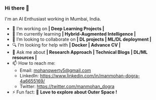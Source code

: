 ### Hi there 👋

I'm an AI Enthusiast working in Mumbai, India.

- 🏢 I’m working on **| Deep Learning Projects |**
- 🔭 I’m currently learning **| Hybrid-Augmented Intelligence |** 
- 👯 I’m looking to collaborate on **| DL projects | ML/DL deployment |**  
- 🔍 I’m looking for help with **| Docker | Advance CV |** 
- 💬 Ask me about **| Research Approach | Technical Blogs | DL/ML resources  |**
- 📫 How to reach me: 
  - Email: mohanqwerty5@gmail.com
  - LinkedIn: https://www.linkedin.com/in/manmohan-dogra-4a6655169/
  - Twitter: https://twitter.com/manmohan_dogra
- ⚡ Fun fact: 🌌 **Love to explore about Outer Space !**

